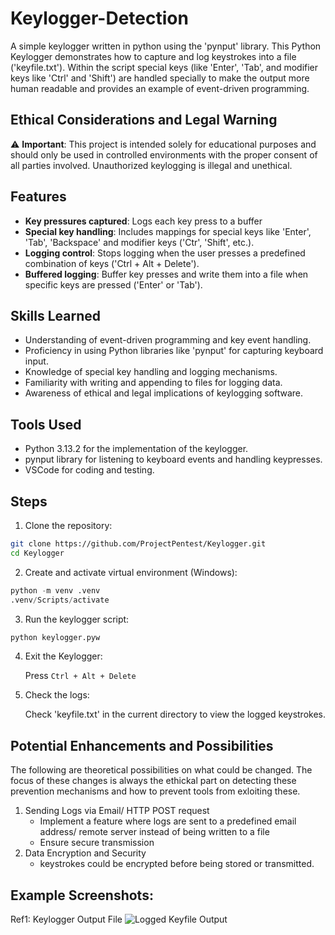 # Keylogger-Detection

A simple keylogger written in python using the 'pynput' library. This Python Keylogger demonstrates how to capture and log keystrokes into a file ('keyfile.txt'). Within the script special keys (like 'Enter', 'Tab', and modifier keys like 'Ctrl' and 'Shift') are handled specially to make the output more human readable and provides an example of event-driven programming.

## Ethical Considerations and Legal Warning

⚠️ **Important**: This project is intended solely for educational purposes and should only be used in controlled environments with the proper consent of all parties involved. Unauthorized keylogging is illegal and unethical.

## Features

- **Key pressures captured**: Logs each key press to a buffer
- **Special key handling**: Includes mappings for special keys like 'Enter', 'Tab', 'Backspace' and modifier keys ('Ctr', 'Shift', etc.).
- **Logging control**: Stops logging when the user presses a predefined combination of keys ('Ctrl + Alt + Delete').
- **Buffered logging**: Buffer key presses and write them into a file when specific keys are pressed ('Enter' or 'Tab').

## Skills Learned

- Understanding of event-driven programming and key event handling.
- Proficiency in using Python libraries like 'pynput' for capturing keyboard input.
- Knowledge of special key handling and logging mechanisms.
- Familiarity with writing and appending to files for logging data.
- Awareness of ethical and legal implications of keylogging software.

## Tools Used

- Python 3.13.2 for the implementation of the keylogger.
- pynput library for listening to keyboard events and handling keypresses.
- VSCode for coding and testing.

## Steps

1. Clone the repository:

```bash
git clone https://github.com/ProjectPentest/Keylogger.git
cd Keylogger
```

2. Create and activate virtual environment (Windows):

```python
python -m venv .venv
.venv/Scripts/activate
```

3. Run the keylogger script:

```python
python keylogger.pyw
```

4. Exit the Keylogger:

   Press `Ctrl + Alt + Delete`

5. Check the logs:

   Check 'keyfile.txt' in the current directory to view the logged keystrokes.

## Potential Enhancements and Possibilities

The following are theoretical possibilities on what could be changed. The focus of these changes is always the ethickal part on detecting these prevention mechanisms and how to prevent tools from exloiting these.

1. Sending Logs via Email/ HTTP POST request
   - Implement a feature where logs are sent to a predefined email address/
     remote server instead of being written to a file
   - Ensure secure transmission
2. Data Encryption and Security
   - keystrokes could be encrypted before being stored or transmitted.

## Example Screenshots:

Ref1: Keylogger Output File
![Logged Keyfile Output](https://imgur.com/a/hASoyv7)
